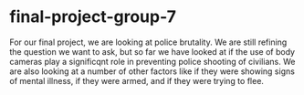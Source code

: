 # final-project-group-7

For our final project, we are looking at police brutality. We are still refining the question we want to ask, but so far we have looked at if the use of body cameras play a significqnt role in preventing police shooting of civilians. We are also looking at a number of other factors like if they were showing signs of mental illness, if they were armed, and if they were trying to flee. 

